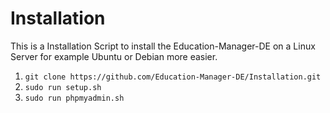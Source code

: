 # Installation
This is a Installation Script to install the Education-Manager-DE on a Linux Server for example Ubuntu or Debian more easier.

1. `git clone https://github.com/Education-Manager-DE/Installation.git`
2. `sudo run setup.sh`
3. `sudo run phpmyadmin.sh`
